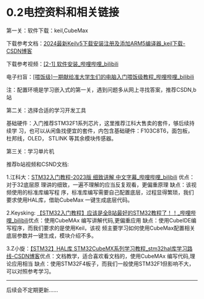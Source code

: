 # 0.2电控资料和相关链接

第一关：软件下载：keil,CubeMax

下载参考文档：[2024最新Keilv5下载安装注册及添加ARM5编译器\_keil下载-CSDN博客](https://blog.csdn.net/m0_74401766/article/details/139483784?ops_request_misc=%7B%22request%5Fid%22%3A%22172456688616800211519282%22%2C%22scm%22%3A%2220140713.130102334..%22%7D\&request_id=172456688616800211519282\&biz_id=0\&utm_medium=distribute.pc_search_result.none-task-blog-2~all~sobaiduend~default-4-139483784-null-null.142%5ev100%5econtrol\&utm_term=Keil5%E6%9C%80%E6%96%B0%E7%89%88\&spm=1018.2226.3001.4187)

下载参考视频：[\[2-1\] 软件安装\_哔哩哔哩\_bilibili](https://www.bilibili.com/video/BV1th411z7sn/?t=3.4\&p=3\&vd_source=33c85e0a5ec0a37d7f18dacde2281df1)

电子扫盲：[\[喂饭级\]一期献给准大学生们的电脑入门喂饭级教程\_哔哩哔哩\_bilibili](https://www.bilibili.com/video/BV1U7b9ewEeK/?spm_id_from=333.337.search-card.all.click)

注：配置环境是学习嵌入式的第一关，遇到问题多从网上寻找答案，推荐CSDN,b站

&#x20;

第二关：选择合适的学习开发工具

基础硬件：入门推荐STM32F1系列芯片，这里推荐江科大售卖的套件，够后续持续学 习，也可以从闲鱼找便宜的套件，内包含基础硬件：F103C8T6，面包板，杜邦线，OLED， STLINK 等其余模块传感器。

&#x20;

第三关：学习单片机

推荐b站视频和CSND文档:

1.江科大：[STM32入门教程-2023版 细致讲解 中文字幕\_哔哩哔哩\_bilibili](https://www.bilibili.com/video/BV1th411z7sn?vd_source=33c85e0a5ec0a37d7f18dacde2281df1\&spm_id_from=333.788.videopod.episodes) 优点：对于32底层原 理讲的细致，一遍不理解的应当反复观看，更偏重原理 缺点：该视频使用的标准库编写程 序，标准库编写需要自己配置底层，过程显得繁琐，我们要求使用HAL库，借助CubeMax 一键生成底层代码。

2.Keysking: [【STM32入门教程】应该是全B站最好的STM32教程了！！\_哔哩哔哩\_bilibili](https://www.bilibili.com/video/BV12v4y1y7uV/?t=206.1\&vd_source=33c85e0a5ec0a37d7f18dacde2281df1)优点：使用CubeMAx 编写讲解代码,更偏重应用 缺点：使用CubeIDE编写程序，而我们要求的是使用Keil，该视 频主要学习如何使用CubeMax配置相关底层参数并一键生成，模块介绍不多。

3.Z小旋：[【STM32】HAL库 STM32CubeMX系列学习教程\_stm32hal库学习路线-CSDN博客](https://blog.csdn.net/as480133937/article/details/99935090?ops_request_misc=%257B%2522request%255Fid%2522%253A%2522a93c8daa2ddb52cdf45b3ee86f9a889a%2522%252C%2522scm%2522%253A%252220140713.130102334..%2522%257D\&request_id=a93c8daa2ddb52cdf45b3ee86f9a889a\&biz_id=0\&utm_medium=distribute.pc_search_result.none-task-blog-2~all~top_positive~default-1-99935090-null-null.142%5ev102%5epc_search_result_base6\&utm_term=stm32cubemx\&spm=1018.2226.3001.4187)优点：文档教学，适合喜欢看文档的，使用CubeMAx 编写代码,理论应用相当 缺点：使用STM32F4板子，而我们一般使用STM32F1但影响不大，可以对照参考学习。



***

后续会不定期更新……
